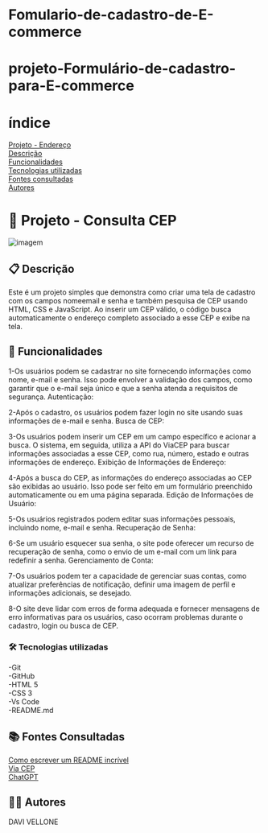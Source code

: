 # Fomulario-de-cadastro-de-E-commerce
# projeto-Formulário-de-cadastro-para-E-commerce
# índice
[Projeto - Endereço](https://github.com/Vellone07/Fomulario-de-cadastro-de-E-commerce#fomul-rio-de-cadastro-de-e-commerce)     
[Descrição](https://github.com/Vellone07/Fomulario-de-cadastro-de-E-commerce#-descri%C3%A7%C3%A3o)    
[Funcionalidades](https://github.com/Vellone07/Fomulario-de-cadastro-de-E-commerce#-funcionalidades)    
[Tecnologias utilizadas](https://github.com/Vellone07/Fomulario-de-cadastro-de-E-commerce#%EF%B8%8F-tecnologias-utilizadas)      
[Fontes consultadas](https://github.com/Vellone07/Fomulario-de-cadastro-de-E-commerce#-fontes-consultadas)    
[Autores](https://github.com/Vellone07/Fomulario-de-cadastro-de-E-commerce#%EF%B8%8F-autores)       


# 🚀 Projeto - Consulta CEP
![imagem](img/github.PNG)

## 📋 Descrição
Este é um projeto simples que demonstra como criar uma tela de cadastro com os campos nomeemail e senha e também pesquisa de CEP usando HTML, CSS e JavaScript. Ao inserir um CEP válido, o código busca automaticamente o endereço completo associado a esse CEP e exibe na tela.

## 🔧 Funcionalidades
1-Os usuários podem se cadastrar no site fornecendo informações como nome, e-mail e senha. Isso pode envolver a validação dos campos, como garantir que o e-mail seja único e que a senha atenda a requisitos de segurança.
Autenticação:

2-Após o cadastro, os usuários podem fazer login no site usando suas informações de e-mail e senha.
Busca de CEP:

3-Os usuários podem inserir um CEP em um campo específico e acionar a busca. O sistema, em seguida, utiliza a API do ViaCEP para buscar informações associadas a esse CEP, como rua, número, estado e outras informações de endereço.
Exibição de Informações de Endereço:

4-Após a busca do CEP, as informações do endereço associadas ao CEP são exibidas ao usuário. Isso pode ser feito em um formulário preenchido automaticamente ou em uma página separada.
Edição de Informações de Usuário:

5-Os usuários registrados podem editar suas informações pessoais, incluindo nome, e-mail e senha.
Recuperação de Senha:

6-Se um usuário esquecer sua senha, o site pode oferecer um recurso de recuperação de senha, como o envio de um e-mail com um link para redefinir a senha.
Gerenciamento de Conta:

7-Os usuários podem ter a capacidade de gerenciar suas contas, como atualizar preferências de notificação, definir uma imagem de perfil e informações adicionais, se desejado.

8-O site deve lidar com erros de forma adequada e fornecer mensagens de erro informativas para os usuários, caso ocorram problemas durante o cadastro, login ou busca de CEP.


### 🛠️ Tecnologias utilizadas
-Git  
-GitHub  
-HTML 5  
-CSS 3  
-Vs Code  
-README.md 
##  📚 Fontes Consultadas
[Como escrever um README incrível](https://gist.github.com/lohhans/f8da0b147550df3f96914d3797e9fb89)  
[Via CEP](https://viacep.com.br/)    
[ChatGPT](https://chat.openai.com/)
## 🙋‍♂️ Autores
DAVI VELLONE 
